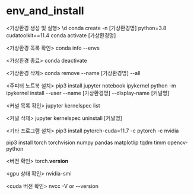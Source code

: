 # env_and_install

<가상환경 생성 및 실행> \d
conda create -n [가상환경명] python=3.8 cudatoolkit==11.4
conda activate [가상환경명]

<가상환경 목록 확인>
conda info --envs

<가상환경 종료>
conda deactivate

<가상환경 삭제>
conda remove --name [가상환경명] --all

<주피터 노트북 설치>
pip3 install jupyter notebook ipykernel
python -m ipykernel install --user --name [가상환경명] --display-name [커널명]

<커널 목록 확인>
jupyter kernelspec list

<커널 삭제>
jupyter kernelspec uninstall [커널명]

<기타 프로그램 설치>
pip3 install pytorch-cuda=11.7 -c pytorch -c nvidia

pip3 install torch torchvision numpy pandas matplotlip tqdm timm opencv-python

<버전 확인>
torch.__version__

<gpu 상태 확인>
nvidia-smi

<cuda 버전 확인>
nvcc -V  or --version
